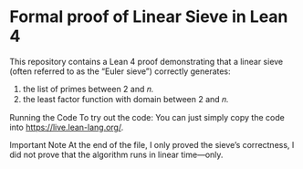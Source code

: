 # Formal proof of Linear Sieve in Lean 4

This repository contains a Lean 4 proof demonstrating that a linear sieve (often referred to as the “Euler sieve”) correctly generates:
1. the list of primes between 2 and 𝑛.
2. the least factor function with domain between 2 and 𝑛.

Running the Code
To try out the code:
You can just simply copy the code into https://live.lean-lang.org/.

Important Note
At the end of the file, I only proved the sieve’s correctness, I did not prove that the algorithm runs in linear time—only.
